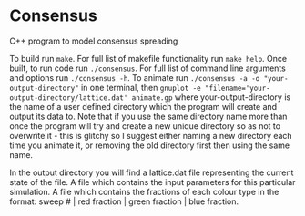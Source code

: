 # Consensus
C++ program to model consensus spreading

To build run ```make```.
For full list of makefile functionality run ```make help```.
Once built, to run code run ```./consensus```.
For full list of command line arguments and options run ```./consensus -h```.
To animate run ```./consensus -a -o "your-output-directory"``` in one terminal,
then ```gnuplot -e "filename='your-output-directory/lattice.dat' animate.gp```
where your-output-directory is the name of a user defined directory which the
program will create and output its data to. Note that if you use the same directory
name more than once the program will try and create a new unique directory so
as not to overwrite it - this is glitchy so I suggest either naming a new directory
each time you animate it, or removing the old directory first then using the same name.

In the output directory you will find a lattice.dat file representing the current state of the file.
A file which contains the input parameters for this particular simulation.
A file which contains the fractions of each colour type in the format:
sweep # | red fraction | green fraction | blue fraction.
